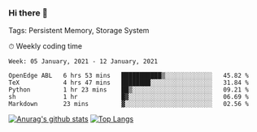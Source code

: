 ### Hi there 👋

Tags: Persistent Memory, Storage System

<!--

[![Anurag's github stats](https://github-readme-stats.vercel.app/api?username=wwyf)](https://github.com/anuraghazra/github-readme-stats)

[![Anurag's github stats](https://github-readme-stats.vercel.app/api?username=wwyf&count_private=true)](https://github.com/anuraghazra/github-readme-stats)


[![Top Langs](https://github-readme-stats.vercel.app/api/top-langs/?username=wwyf&count_private=true&&hide=jupyter%20notebook,html)](https://github.com/anuraghazra/github-readme-stats)



-->


⏱ Weekly coding time

<!--START_SECTION:waka-->
```text
Week: 05 January, 2021 - 12 January, 2021

OpenEdge ABL   6 hrs 53 mins   ███████████▒░░░░░░░░░░░░░   45.82 % 
TeX            4 hrs 47 mins   ████████░░░░░░░░░░░░░░░░░   31.84 % 
Python         1 hr 23 mins    ██▒░░░░░░░░░░░░░░░░░░░░░░   09.21 % 
sh             1 hr            █▓░░░░░░░░░░░░░░░░░░░░░░░   06.69 % 
Markdown       23 mins         ▓░░░░░░░░░░░░░░░░░░░░░░░░   02.56 % 
```
<!--END_SECTION:waka-->



[![Anurag's github stats](https://github-readme-stats.vercel.app/api?username=wwyf&count_private=true&show_icons=true&hide_border=true)](https://github.com/anuraghazra/github-readme-stats) [![Top Langs](https://github-readme-stats.vercel.app/api/top-langs/?username=wwyf&count_private=true&hide=jupyter%20notebook,html&langs_count=10&layout=compact&hide_border=true)](https://github.com/anuraghazra/github-readme-stats)

<!--

[![willianrod's wakatime stats](https://github-readme-stats.vercel.app/api/wakatime?username=wwyf)](https://github.com/anuraghazra/github-readme-stats)


-->
